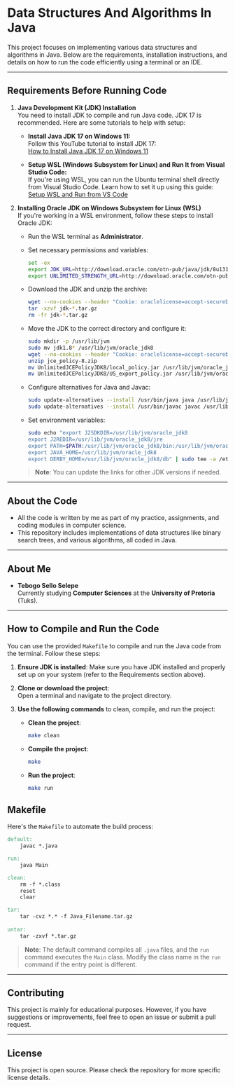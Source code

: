 # Data Structures And Algorithms In Java

This project focuses on implementing various data structures and algorithms in Java. Below are the requirements, installation instructions, and details on how to run the code efficiently using a terminal or an IDE.

---

## Requirements Before Running Code

1. **Java Development Kit (JDK) Installation**  
   You need to install JDK to compile and run Java code. JDK 17 is recommended. Here are some tutorials to help with setup:
   
   - **Install Java JDK 17 on Windows 11:**  
     Follow this YouTube tutorial to install JDK 17:  
     [How to Install Java JDK 17 on Windows 11](https://www.youtube.com/watch?v=ykAhL1IoQUM&t=136s)

   - **Setup WSL (Windows Subsystem for Linux) and Run It from Visual Studio Code:**  
     If you're using WSL, you can run the Ubuntu terminal shell directly from Visual Studio Code. Learn how to set it up using this guide:  
     [Setup WSL and Run from VS Code](https://www.youtube.com/watch?v=fp45HpZuhS8&t=112s)

2. **Installing Oracle JDK on Windows Subsystem for Linux (WSL)**  
   If you're working in a WSL environment, follow these steps to install Oracle JDK:

   - Run the WSL terminal as **Administrator**.
   - Set necessary permissions and variables:
   
     ```bash
     set -ex
     export JDK_URL=http://download.oracle.com/otn-pub/java/jdk/8u131-b11/d54c1d3a095b4ff2b6607d096fa80163/jdk-8u131-linux-x64.tar.gz
     export UNLIMITED_STRENGTH_URL=http://download.oracle.com/otn-pub/java/jce/8/jce_policy-8.zip
     ```

   - Download the JDK and unzip the archive:

     ```bash
     wget --no-cookies --header "Cookie: oraclelicense=accept-securebackup-cookie" ${JDK_URL}
     tar -xzvf jdk-*.tar.gz
     rm -fr jdk-*.tar.gz
     ```

   - Move the JDK to the correct directory and configure it:

     ```bash
     sudo mkdir -p /usr/lib/jvm
     sudo mv jdk1.8* /usr/lib/jvm/oracle_jdk8
     wget --no-cookies --header "Cookie: oraclelicense=accept-securebackup-cookie" ${UNLIMITED_STRENGTH_URL}
     unzip jce_policy-8.zip
     mv UnlimitedJCEPolicyJDK8/local_policy.jar /usr/lib/jvm/oracle_jdk8/jre/lib/security/
     mv UnlimitedJCEPolicyJDK8/US_export_policy.jar /usr/lib/jvm/oracle_jdk8/jre/lib/security/
     ```

   - Configure alternatives for Java and Javac:

     ```bash
     sudo update-alternatives --install /usr/bin/java java /usr/lib/jvm/oracle_jdk8/jre/bin/java 2000
     sudo update-alternatives --install /usr/bin/javac javac /usr/lib/jvm/oracle_jdk8/bin/javac 2000
     ```

   - Set environment variables:

     ```bash
     sudo echo "export J2SDKDIR=/usr/lib/jvm/oracle_jdk8
     export J2REDIR=/usr/lib/jvm/oracle_jdk8/jre
     export PATH=$PATH:/usr/lib/jvm/oracle_jdk8/bin:/usr/lib/jvm/oracle_jdk8/db/bin:/usr/lib/jvm/oracle_jdk8/jre/bin
     export JAVA_HOME=/usr/lib/jvm/oracle_jdk8
     export DERBY_HOME=/usr/lib/jvm/oracle_jdk8/db" | sudo tee -a /etc/profile.d/oraclejdk.sh
     ```

   > **Note**: You can update the links for other JDK versions if needed.

---

## About the Code

- All the code is written by me as part of my practice, assignments, and coding modules in computer science.
- This repository includes implementations of data structures like binary search trees, and various algorithms, all coded in Java.

---

## About Me

- **Tebogo Sello Selepe**  
  Currently studying **Computer Sciences** at the **University of Pretoria** (Tuks).

---

## How to Compile and Run the Code

You can use the provided `Makefile` to compile and run the Java code from the terminal. Follow these steps:

1. **Ensure JDK is installed**: Make sure you have JDK installed and properly set up on your system (refer to the Requirements section above).

2. **Clone or download the project**:  
   Open a terminal and navigate to the project directory.

3. **Use the following commands** to clean, compile, and run the project:

   - **Clean the project**:
     ```bash
     make clean
     ```

   - **Compile the project**:
     ```bash
     make
     ```

   - **Run the project**:
     ```bash
     make run
     ```

## Makefile

Here's the `Makefile` to automate the build process:

```makefile
default:
	javac *.java

run:
	java Main

clean:
	rm -f *.class
	reset
	clear

tar:
	tar -cvz *.* -f Java_Filename.tar.gz
	
untar:
	tar -zxvf *.tar.gz
```

> **Note**: The default command compiles all `.java` files, and the `run` command executes the `Main` class. Modify the class name in the `run` command if the entry point is different.

---

## Contributing

This project is mainly for educational purposes. However, if you have suggestions or improvements, feel free to open an issue or submit a pull request.

---

## License

This project is open source. Please check the repository for more specific license details.

